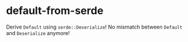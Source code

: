 # default-from-serde

Derive `Default` using `serde::Deserialize`!
No mismatch between `Default` and `Deserialize` anymore!

